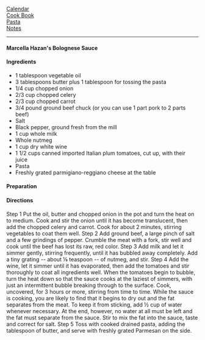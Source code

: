 [Calendar](https://github.com/vmsmith/EDT/blob/master/calendar.md)    
[Cook Book](https://github.com/vmsmith/CookBook/blob/master/README.md)    
[Pasta](https://github.com/vmsmith/CookBook/blob/master/pasta.md)    
[Notes](https://github.com/vmsmith/CookBook/blob/master/notes.md)    

-----   

#### Marcella Hazan's Bolognese Sauce   

#### Ingredients   
* 1 tablespoon vegetable oil    
* 3 tablespoons butter plus 1 tablespoon for tossing the pasta    
* 1/4 cup chopped onion    
* 2/3 cup chopped celery    
* 2/3 cup chopped carrot    
* 3/4 pound ground beef chuck (or you can use 1 part pork to 2 parts beef)    
* Salt    
* Black pepper, ground fresh from the mill    
* 1 cup whole milk    
* Whole nutmeg    
* 1 cup dry white wine    
* 1 1/2 cups canned imported Italian plum tomatoes, cut up, with their juice    
* Pasta    
* Freshly grated parmigiano-reggiano cheese at the table    



#### Preparation    




#### Directions   
Step 1
Put the oil, butter and chopped onion in the pot and turn the heat on to medium. Cook and stir the onion until it has become translucent, then add the chopped celery and carrot. Cook for about 2 minutes, stirring vegetables to coat them well.
Step 2
Add ground beef, a large pinch of salt and a few grindings of pepper. Crumble the meat with a fork, stir well and cook until the beef has lost its raw, red color.
Step 3
Add milk and let it simmer gently, stirring frequently, until it has bubbled away completely. Add a tiny grating -- about ⅛ teaspoon -- of nutmeg, and stir.
Step 4
Add the wine, let it simmer until it has evaporated, then add the tomatoes and stir thoroughly to coat all ingredients well. When the tomatoes begin to bubble, turn the heat down so that the sauce cooks at the laziest of simmers, with just an intermittent bubble breaking through to the surface. Cook, uncovered, for 3 hours or more, stirring from time to time. While the sauce is cooking, you are likely to find that it begins to dry out and the fat separates from the meat. To keep it from sticking, add ½ cup of water whenever necessary. At the end, however, no water at all must be left and the fat must separate from the sauce. Stir to mix the fat into the sauce, taste and correct for salt.
Step 5
Toss with cooked drained pasta, adding the tablespoon of butter, and serve with freshly grated Parmesan on the side.
